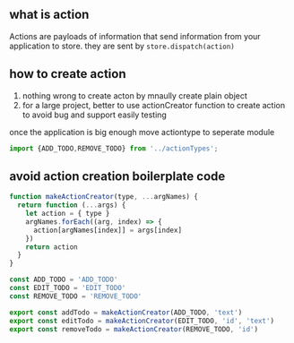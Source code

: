 ## what is action
Actions are payloads of information that send information from your application to store. they are sent by ```store.dispatch(action)```
## how to create action
1. nothing wrong to create acton by mnaully create plain object
2. for a large project, better to use actionCreator function to create action to avoid bug and support easily testing

once the application is big enough move actiontype to seperate module
``` javascript
import {ADD_TODO,REMOVE_TODO} from '../actionTypes';
```
## avoid action creation boilerplate code 
``` javascript
function makeActionCreator(type, ...argNames) {
  return function (...args) {
    let action = { type }
    argNames.forEach((arg, index) => {
      action[argNames[index]] = args[index]
    })
    return action
  }
}

const ADD_TODO = 'ADD_TODO'
const EDIT_TODO = 'EDIT_TODO'
const REMOVE_TODO = 'REMOVE_TODO'

export const addTodo = makeActionCreator(ADD_TODO, 'text')
export const editTodo = makeActionCreator(EDIT_TODO, 'id', 'text')
export const removeTodo = makeActionCreator(REMOVE_TODO, 'id')

```
